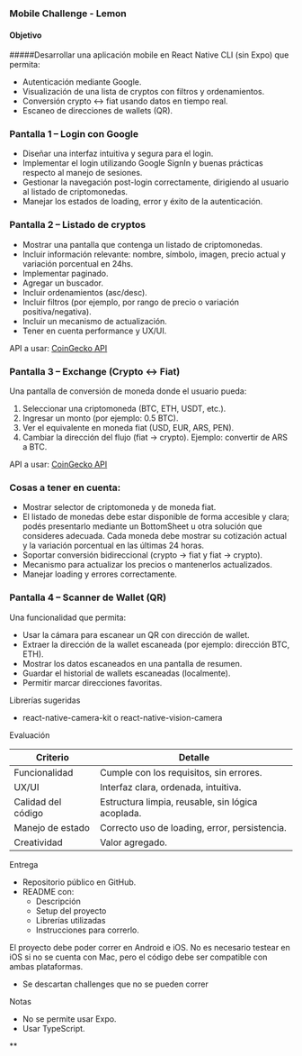 ### Mobile Challenge - Lemon

#### Objetivo

#####Desarrollar una aplicación mobile en React Native CLI (sin Expo) que permita:

- Autenticación mediante Google.
- Visualización de una lista de cryptos con filtros y ordenamientos.
- Conversión crypto ↔ fiat usando datos en tiempo real.
- Escaneo de direcciones de wallets (QR).

### Pantalla 1 – Login con Google

- Diseñar una interfaz intuitiva y segura para el login.
- Implementar el login utilizando Google SignIn y buenas prácticas respecto al manejo de sesiones.
- Gestionar la navegación post-login correctamente, dirigiendo al usuario al listado de criptomonedas.
- Manejar los estados de loading, error y éxito de la autenticación.

### Pantalla 2 – Listado de cryptos

- Mostrar una pantalla que contenga un listado de criptomonedas.
- Incluir información relevante: nombre, símbolo, imagen, precio actual y variación porcentual en 24hs.
- Implementar paginado.
- Agregar un buscador.
- Incluir ordenamientos (asc/desc).
- Incluir filtros (por ejemplo, por rango de precio o variación positiva/negativa).
- Incluir un mecanismo de actualización.
- Tener en cuenta performance y UX/UI.

API a usar: [CoinGecko API](https://docs.coingecko.com/reference/introduction)

### Pantalla 3 – Exchange (Crypto ↔ Fiat)

Una pantalla de conversión de moneda donde el usuario pueda:

1. Seleccionar una criptomoneda (BTC, ETH, USDT, etc.).
2. Ingresar un monto (por ejemplo: 0.5 BTC).
3. Ver el equivalente en moneda fiat (USD, EUR, ARS, PEN).
4. Cambiar la dirección del flujo (fiat → crypto). Ejemplo: convertir de ARS a BTC.

API a usar: [CoinGecko API](https://docs.coingecko.com/reference/introduction)

### Cosas a tener en cuenta:

- Mostrar selector de criptomoneda y de moneda fiat.
- El listado de monedas debe estar disponible de forma accesible y clara; podés presentarlo mediante un BottomSheet u otra solución que consideres adecuada. Cada moneda debe mostrar su cotización actual y la variación porcentual en las últimas 24 horas.
- Soportar conversión bidireccional (crypto → fiat y fiat → crypto).
- Mecanismo para actualizar los precios o mantenerlos actualizados.
- Manejar loading y errores correctamente.

### Pantalla 4 – Scanner de Wallet (QR)

Una funcionalidad que permita:

- Usar la cámara para escanear un QR con dirección de wallet.
- Extraer la dirección de la wallet escaneada (por ejemplo: dirección BTC, ETH).
- Mostrar los datos escaneados en una pantalla de resumen.
- Guardar el historial de wallets escaneadas (localmente).
- Permitir marcar direcciones favoritas.

Librerías sugeridas

- react-native-camera-kit o react-native-vision-camera

Evaluación

| Criterio           | Detalle                                           |
| ------------------ | ------------------------------------------------- |
| Funcionalidad      | Cumple con los requisitos, sin errores.           |
| UX/UI              | Interfaz clara, ordenada, intuitiva.              |
| Calidad del código | Estructura limpia, reusable, sin lógica acoplada. |
| Manejo de estado   | Correcto uso de loading, error, persistencia.     |
| Creatividad        | Valor agregado.                                   |

Entrega

- Repositorio público en GitHub.
- README con:
  - Descripción
  - Setup del proyecto
  - Librerías utilizadas
  - Instrucciones para correrlo.

El proyecto debe poder correr en Android e iOS. No es necesario testear en iOS si no se cuenta con Mac, pero el código debe ser compatible con ambas plataformas.

- Se descartan challenges que no se pueden correr

Notas

- No se permite usar Expo.
- Usar TypeScript.

\*\*
